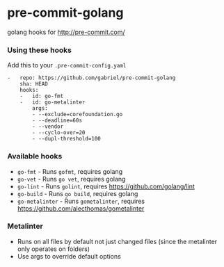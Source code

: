 pre-commit-golang
=================

golang hooks for http://pre-commit.com/

### Using these hooks

Add this to your `.pre-commit-config.yaml`

    -   repo: https://github.com/gabriel/pre-commit-golang
        sha: HEAD
        hooks:
        -   id: go-fmt
        -   id: go-metalinter
            args:
            - --exclude=corefoundation.go
            - --deadline=60s
            - --vendor
            - --cyclo-over=20
            - --dupl-threshold=100


### Available hooks

- `go-fmt` - Runs `gofmt`, requires golang
- `go-vet` - Runs `go vet`, requires golang
- `go-lint` - Runs `golint`, requires https://github.com/golang/lint
- `go-build` - Runs `go build`, requires golang
- `go-metalinter` - Runs `gometalinter`, requires https://github.com/alecthomas/gometalinter

### Metalinter

- Runs on all files by default not just changed files (since the metalinter only operates on folders)
- Use args to override default options
